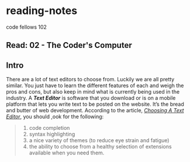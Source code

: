 # reading-notes
code fellows 102
## Read: 02 - The Coder's Computer

## Intro
There are a lot of text editors to choose from. Luckily we are all pretty similar. You just have to learn the different features of each and weigh the pros and cons, but also keep in mind what is currently being used in the industry. A __*Text Editor*__ is software that you download or is on a mobile platform that lets you write text to be posted on the website. It’s the bread and butter of web development. According to the article, [*Choosing A Text Editor*](https://codefellows.github.io/code-102-guide/curriculum/class-02/Choosing-A-Text-Editor--The-Older-Coder.pdf), you should ,ook for the following:

> 1. code completion
> 2. syntax highlighting
> 3. a nice variety of themes (to reduce eye strain and
fatigue)
> 4. the ability to choose from a healthy selection of
extensions available when you need them.
